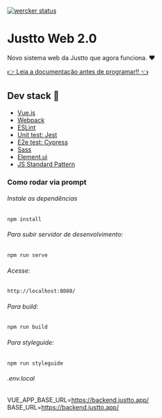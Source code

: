[![wercker status](https://app.wercker.com/status/05b7de415f5b4c9f8fd128edd932c80e/s/ "wercker status")](https://app.wercker.com/project/byKey/05b7de415f5b4c9f8fd128edd932c80e)

# Justto Web 2.0

Novo sistema web da Justto que agora funciona. :heart:

[:point_right: Leia a documentação antes de programar!! :point_left:](https://gitlab.com/Justto/justto-web/wikis/)

## Dev stack :wrench:
- [Vue.js](https://vuejs.org/)
- [Webpack](https://webpack.js.org/)
- [ESLint](https://eslint.org/)
- [Unit test: Jest](https://jestjs.io/)
- [E2e test: Cypress](https://www.cypress.io/)
- [Sass](https://sass-lang.com/)
- [Element.ui](http://element-cn.eleme.io)
- [JS Standard Pattern](https://standardjs.com/)

### Como rodar via prompt

###### Instale as dependências
`npm install`

###### Para subir servidor de desenvolvimento:

`npm run serve`

###### Acesse:

`http://localhost:8080/`

###### Para build:

`npm run build`

###### Para styleguide:

`npm run styleguide`

###### .env.local
VUE_APP_BASE_URL=https://backend.justto.app/
BASE_URL=https://backend.justto.app/
